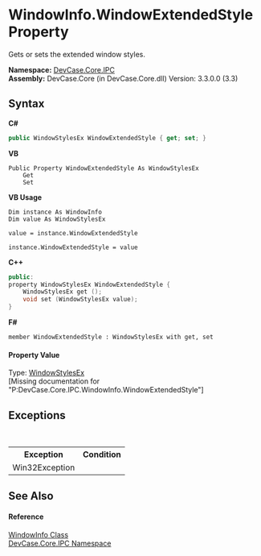# WindowInfo.WindowExtendedStyle Property 
 

Gets or sets the extended window styles.

**Namespace:**&nbsp;<a href="N_DevCase_Core_IPC">DevCase.Core.IPC</a><br />**Assembly:**&nbsp;DevCase.Core (in DevCase.Core.dll) Version: 3.3.0.0 (3.3)

## Syntax

**C#**<br />
``` C#
public WindowStylesEx WindowExtendedStyle { get; set; }
```

**VB**<br />
``` VB
Public Property WindowExtendedStyle As WindowStylesEx
	Get
	Set
```

**VB Usage**<br />
``` VB Usage
Dim instance As WindowInfo
Dim value As WindowStylesEx

value = instance.WindowExtendedStyle

instance.WindowExtendedStyle = value
```

**C++**<br />
``` C++
public:
property WindowStylesEx WindowExtendedStyle {
	WindowStylesEx get ();
	void set (WindowStylesEx value);
}
```

**F#**<br />
``` F#
member WindowExtendedStyle : WindowStylesEx with get, set

```


#### Property Value
Type: <a href="T_DevCase_Interop_Unmanaged_Win32_Enums_WindowStylesEx">WindowStylesEx</a><br />\[Missing <value> documentation for "P:DevCase.Core.IPC.WindowInfo.WindowExtendedStyle"\]

## Exceptions
&nbsp;<table><tr><th>Exception</th><th>Condition</th></tr><tr><td>Win32Exception</td><td /></tr></table>

## See Also


#### Reference
<a href="T_DevCase_Core_IPC_WindowInfo">WindowInfo Class</a><br /><a href="N_DevCase_Core_IPC">DevCase.Core.IPC Namespace</a><br />